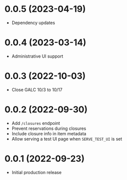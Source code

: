 # 0.0.5 (2023-04-19)

- Dependency updates

# 0.0.4 (2023-03-14)

- Administrative UI support

# 0.0.3 (2022-10-03)

- Close GALC 10/3 to 10/17

# 0.0.2 (2022-09-30)

- Add `/closures` endpoint
- Prevent reservations during closures
- Include closure info in item metadata
- Allow serving a test UI page when `SERVE_TEST_UI` is set

# 0.0.1 (2022-09-23)

- Initial production release
